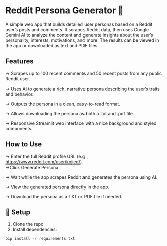 # Reddit Persona Generator 🧠

A simple web app that builds detailed user personas based on a Reddit user’s posts and comments. It scrapes Reddit data, then uses Google Gemini AI to analyze the content and generate insights about the user’s personality, interests, motivations, and more. The results can be viewed in the app or downloaded as text and PDF files.

## Features
-> Scrapes up to 100 recent comments and 50 recent posts from any public Reddit user.

-> Uses AI to generate a rich, narrative persona describing the user’s traits and behavior.

-> Outputs the persona in a clean, easy-to-read format.

-> Allows downloading the persona as both a .txt and .pdf file.

-> Responsive Streamlit web interface with a nice background and styled components.

## How to Use

-> Enter the full Reddit profile URL (e.g., https://www.reddit.com/user/kojied/).   
->Click Generate Persona.

-> Wait while the app scrapes Reddit and generates the persona using AI.

-> View the generated persona directly in the app.

-> Download the persona as a TXT or PDF file if needed.










## 🔧 Setup

1. Clone the repo
2. Install dependencies:
```bash
pip install -r requirements.txt
